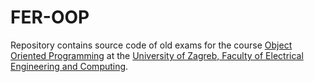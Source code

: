# FER-OOP

Repository contains source code of old exams for the course [Object Oriented Programming](http://www.fer.unizg.hr/predmet/oopj) at the [University of Zagreb, Faculty of Electrical Engineering and Computing](http://www.fer.unizg.hr).

